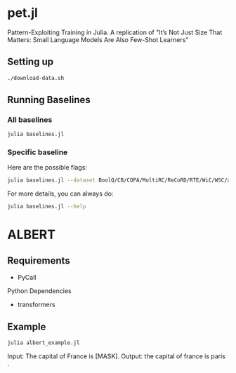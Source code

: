 # pet.jl
Pattern-Exploiting Training in Julia. A replication of "It’s Not Just Size That Matters: Small Language Models Are Also Few-Shot Learners"

## Setting up

```bash
./download-data.sh
```

## Running Baselines

### All baselines
```bash
julia baselines.jl
```

### Specific baseline
Here are the possible flags:
```bash
julia baselines.jl --dataset BoolQ/CB/COPA/MultiRC/ReCoRD/RTE/WiC/WSC/all --method Random/MostCommon/all
```

For more details, you can always do:
```bash
julia baselines.jl --help
```

# ALBERT

## Requirements

- PyCall

Python Dependencies

- transformers

## Example
```bash
julia albert_example.jl
```
Input: The capital of France is [MASK].
Output: the capital of france is paris .
